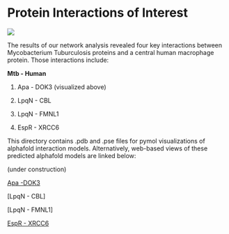 # Protein Interactions of Interest
![](Apa_to_DOK3.gif)

The results of our network analysis revealed four key interactions between Mycobacterium Tuburculosis proteins and a central human macrophage protein. Those interactions include:

**Mtb - Human**

1) Apa - DOK3 (visualized above)

2) LpqN - CBL

3) LpqN - FMNL1

4) EspR - XRCC6

This directory contains .pdb and .pse files for pymol visualizations of alphafold interaction models. Alternatively, web-based views of these predicted alphafold models are linked below:

(under construction)

[Apa -DOK3](https://michelanglo.sgc.ox.ac.uk/data/5f506069-6f3c-48db-ad79-c25619c00f6f)

[LpqN - CBL]

[LpqN - FMNL1]

[EspR - XRCC6]()

